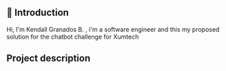 ## 🌟 Introduction
Hi, I'm Kendall Granados B. , i'm a software engineer and this my proposed solution for the chatbot challenge for Xumtech 

## Project description



